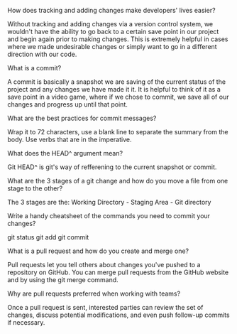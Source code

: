 How does tracking and adding changes make developers' lives easier?

Without tracking and adding changes via a version control system, we wouldn't have the ability to go back to a certain save point in our project and begin again prior to making changes. This is extremely helpful in cases where we made undesirable changes or simply want to go in a different direction with our code.

What is a commit?

A commit is basically a snapshot we are saving of the current status of the project and any changes we have made it it. It is helpful to think of it as a save point in a video game, where if we chose to commit, we save all of our changes and progress up until that point.

What are the best practices for commit messages?

Wrap it to 72 characters, use a blank line to separate the summary from the body. Use verbs that are in the imperative.

What does the HEAD^ argument mean?

Git HEAD^ is git's way of refferening to the current snapshot or commit.

What are the 3 stages of a git change and how do you move a file from one stage to the other?

The 3 stages are the: Working Directory - Staging Area - Git directory

Write a handy cheatsheet of the commands you need to commit your changes?

git status
git add
git commit

What is a pull request and how do you create and merge one?

Pull requests let you tell others about changes you've pushed to a repository on GitHub. You can merge pull requests from the GitHub website and by using the git merge command.

Why are pull requests preferred when working with teams?

Once a pull request is sent, interested parties can review the set of changes, discuss potential modifications, and even push follow-up commits if necessary.